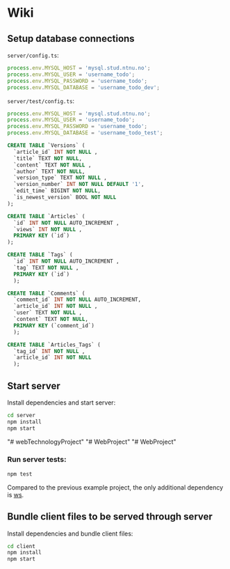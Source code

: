 # Wiki

## Setup database connections

`server/config.ts`:

```ts
process.env.MYSQL_HOST = 'mysql.stud.ntnu.no';
process.env.MYSQL_USER = 'username_todo';
process.env.MYSQL_PASSWORD = 'username_todo';
process.env.MYSQL_DATABASE = 'username_todo_dev';
```

`server/test/config.ts`:

```ts
process.env.MYSQL_HOST = 'mysql.stud.ntnu.no';
process.env.MYSQL_USER = 'username_todo';
process.env.MYSQL_PASSWORD = 'username_todo';
process.env.MYSQL_DATABASE = 'username_todo_test';
```

```sql
CREATE TABLE `Versions` (
  `article_id` INT NOT NULL ,
  `title` TEXT NOT NULL,
  `content` TEXT NOT NULL ,
  `author` TEXT NOT NULL,
  `version_type` TEXT NOT NULL ,
  `version_number` INT NOT NULL DEFAULT '1',
  `edit_time` BIGINT NOT NULL,
  `is_newest_version` BOOL NOT NULL
);

CREATE TABLE `Articles` (
  `id` INT NOT NULL AUTO_INCREMENT ,
  `views` INT NOT NULL ,
  PRIMARY KEY (`id`)
);

CREATE TABLE `Tags` (
  `id` INT NOT NULL AUTO_INCREMENT ,
  `tag` TEXT NOT NULL ,
  PRIMARY KEY (`id`)
  );

CREATE TABLE `Comments` (
  `comment_id` INT NOT NULL AUTO_INCREMENT,
  `article_id` INT NOT NULL ,
  `user` TEXT NOT NULL ,
  `content` TEXT NOT NULL,
  PRIMARY KEY (`comment_id`)
  );

CREATE TABLE `Articles_Tags` (
  `tag_id` INT NOT NULL ,
  `article_id` INT NOT NULL
  );
```

## Start server

Install dependencies and start server:

```sh
cd server
npm install
npm start
```

"# webTechnologyProject" "# WebProject" "# WebProject"

### Run server tests:

```sh
npm test
```

Compared to the previous example project, the only additional dependency is
[ws](https://www.npmjs.com/package/ws).

## Bundle client files to be served through server

Install dependencies and bundle client files:

```sh
cd client
npm install
npm start
```
